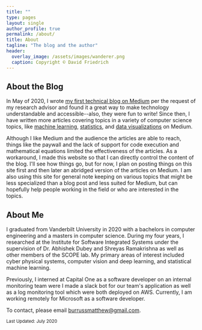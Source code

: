 ```yaml
---
title: ""
type: pages
layout: single
author_profile: true
permalink: /about/
title: About
tagline: "The blog and the author"
header:
  overlay_image: /assets/images/wanderer.png
  caption: Copyright © David Friedrich
---
```

## About the Blog
In May of 2020, I wrote [my first technical blog on Medium](https://medium.com/analytics-vidhya/deepnncar-a-testbed-for-autonomous-algorithms-b0db1ec4770c) per the request of my research advisor and found it a great way to make technology understandable and accessible--also, they were fun to write! Since then, I have written more articles covering topics in a variety of computer science topics, like [machine learning](https://towardsdatascience.com/detecting-weird-data-conformal-anomaly-detection-20afb36c7bcd), [statistics](https://towardsdatascience.com/solving-a-chicken-and-egg-problem-expectation-maximization-em-c717547c3be2), and [data visualizations](https://towardsdatascience.com/a-new-tech-stack-for-your-next-machine-learning-data-visualization-project-ea64e3de3241) on Medium.

Although I like Medium and the audience the articles are able to reach, things like the paywall and the lack of support for code execution and mathematical equations limited the effectiveness of the articles. As a workaround, I made this website so that I can directly control the content of the blog. I'll see how things go, but for now, I plan on posting things on this site first and then later an abridged version of the articles on Medium. I am also using this site for general note keeping on various topics that might be less specialized than a blog post and less suited for Medium, but can hopefully help people working in the field or who are interested in the topics.

## About Me
I graduated from Vanderbilt University in 2020 with a bachelors in computer engineering and a masters in computer science. During my four years, I researched at the Institute for Software Integrated Systems under the supervision of Dr. Abhishek Dubey and Shreyas Ramakrishna as well as other members of the SCOPE lab. My primary areas of interest included cyber physical systems, computer vision and deep learning, and statistical machine learning.

Previously, I interned at Capital One as a software developer on an internal monitoring team were I made a slack bot for our team's application as well as a log monitoring tool which were both deployed on AWS. Currently, I am working remotely for Microsoft as a software developer.

To contact, please email [burrussmatthew@gmail.com](mailto:burrussmatthew@gmail.com).

<sup>Last Updated: July 2020</sup>
